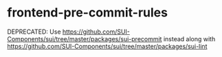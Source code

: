 # frontend-pre-commit-rules
DEPRECATED: Use https://github.com/SUI-Components/sui/tree/master/packages/sui-precommit instead along with https://github.com/SUI-Components/sui/tree/master/packages/sui-lint
